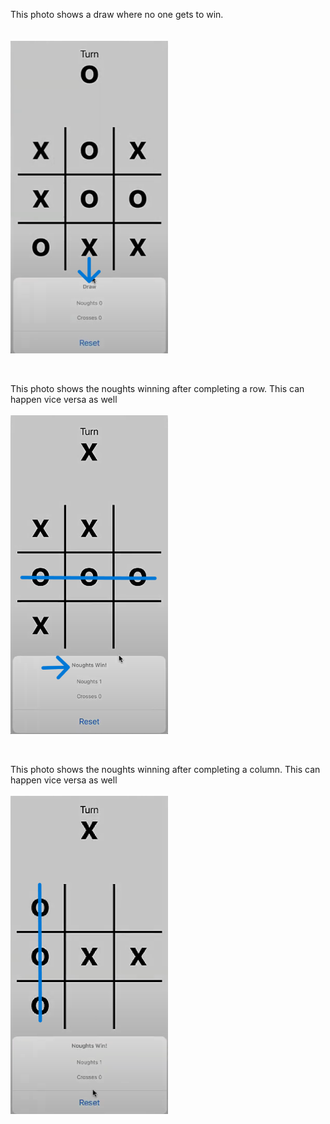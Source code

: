 
This photo shows a draw where no one gets to win.  
<br>  
<img src="https://github.com/suma-iya/TicTacToe_iOSapp/blob/main/images/image4.png" width="50%" />

<br>

This photo shows the noughts winning after completing a row. This can happen vice versa as well
<br>  
<img src="https://github.com/suma-iya/TicTacToe_iOSapp/blob/main/images/iamge3.png" width="50%" />

<br>


This photo shows the noughts winning after completing a column. This can happen vice versa as well
<br>  
<img src="https://github.com/suma-iya/TicTacToe_iOSapp/blob/main/images/image5.png" width="50%" />

